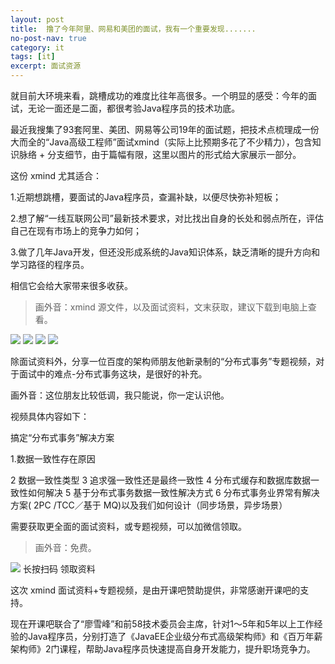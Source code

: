 ```yaml
---
layout: post
title:  撸了今年阿里、网易和美团的面试，我有一个重要发现.......
no-post-nav: true
category: it
tags: [it]
excerpt: 面试资源
---
```



就目前大环境来看，跳槽成功的难度比往年高很多。一个明显的感受：今年的面试，无论一面还是二面，都很考验Java程序员的技术功底。


最近我搜集了93套阿里、美团、网易等公司19年的面试题，把技术点梳理成一份大而全的“Java高级工程师”面试xmind（实际上比预期多花了不少精力），包含知识脉络 + 分支细节，由于篇幅有限，这里以图片的形式给大家展示一部分。


这份 xmind 尤其适合：

1.近期想跳槽，要面试的Java程序员，查漏补缺，以便尽快弥补短板；

2.想了解“一线互联网公司”最新技术要求，对比找出自身的长处和弱点所在，评估自己在现有市场上的竞争力如何；

3.做了几年Java开发，但还没形成系统的Java知识体系，缺乏清晰的提升方向和学习路径的程序员。


相信它会给大家带来很多收获。

> 画外音：xmind 源文件，以及面试资料，文末获取，建议下载到电脑上查看。


![](http://www.itmind.net/assets/images/2019/it/kkb01.jpg)
![](http://www.itmind.net/assets/images/2019/it/kkb02.jpg)
![](http://www.itmind.net/assets/images/2019/it/kkb03.jpg)
![](http://www.itmind.net/assets/images/2019/it/kkb04.jpg)









除面试资料外，分享一位百度的架构师朋友他新录制的“分布式事务”专题视频，对于面试中的难点-分布式事务这块，是很好的补充。

画外音：这位朋友比较低调，我只能说，你一定认识他。

视频具体内容如下：

搞定“分布式事务”解决方案

1.数据一致性存在原因

2 数据一致性类型
3 追求强一致性还是最终一致性
4 分布式缓存和数据库数据一致性如何解决
5 基于分布式事务数据一致性解决方式
6 分布式事务业界常有解决方案( 2PC /TCC／基于 MQ)以及我们如何设计（同步场景，异步场景）



需要获取更全面的面试资料，或专题视频，可以加微信领取。

> 画外音：免费。


![](http://www.itmind.net/assets/images/2019/it/kkb05.jpg)
长按扫码  领取资料


这次 xmind 面试资料+专题视频，是由开课吧赞助提供，非常感谢开课吧的支持。


现在开课吧联合了“廖雪峰”和前58技术委员会主席，针对1～5年和5年以上工作经验的Java程序员，分别打造了《JavaEE企业级分布式高级架构师》和《百万年薪架构师》2门课程，帮助Java程序员快速提高自身开发能力，提升职场竞争力。
